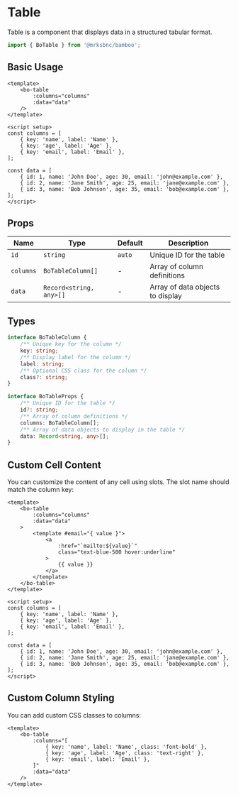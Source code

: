 <script setup>
import BoTable from '@/components/table/bo-table.vue';

const columns = [
	{ key: 'name', label: 'Name' },
	{ key: 'age', label: 'Age' },
	{ key: 'email', label: 'Email' },
];

const data = [
	{ id: 1, name: 'John Doe', age: 30, email: 'john@example.com' },
	{ id: 2, name: 'Jane Smith', age: 25, email: 'jane@example.com' },
	{ id: 3, name: 'Bob Johnson', age: 35, email: 'bob@example.com' },
];
</script>

# Table

Table is a component that displays data in a structured tabular format.

```js
import { BoTable } from '@mrksbnc/bamboo';
```

## Basic Usage

<bo-table :columns="columns" :data="data" />

```vue
<template>
	<bo-table
		:columns="columns"
		:data="data"
	/>
</template>

<script setup>
const columns = [
	{ key: 'name', label: 'Name' },
	{ key: 'age', label: 'Age' },
	{ key: 'email', label: 'Email' },
];

const data = [
	{ id: 1, name: 'John Doe', age: 30, email: 'john@example.com' },
	{ id: 2, name: 'Jane Smith', age: 25, email: 'jane@example.com' },
	{ id: 3, name: 'Bob Johnson', age: 35, email: 'bob@example.com' },
];
</script>
```

## Props

| Name      | Type                    | Default | Description                      |
| --------- | ----------------------- | ------- | -------------------------------- |
| `id`      | `string`                | `auto`  | Unique ID for the table          |
| `columns` | `BoTableColumn[]`       | -       | Array of column definitions      |
| `data`    | `Record<string, any>[]` | -       | Array of data objects to display |

## Types

```ts
interface BoTableColumn {
	/** Unique key for the column */
	key: string;
	/** Display label for the column */
	label: string;
	/** Optional CSS class for the column */
	class?: string;
}

interface BoTableProps {
	/** Unique ID for the table */
	id?: string;
	/** Array of column definitions */
	columns: BoTableColumn[];
	/** Array of data objects to display in the table */
	data: Record<string, any>[];
}
```

## Custom Cell Content

You can customize the content of any cell using slots. The slot name should match the column key:

<bo-table :columns="columns" :data="data">
	<template #email="{ value }">
		<a :href="`mailto:${value}`" class="text-blue-500 hover:underline">
			{{ value }}
		</a>
	</template>
</bo-table>

```vue
<template>
	<bo-table
		:columns="columns"
		:data="data"
	>
		<template #email="{ value }">
			<a
				:href="`mailto:${value}`"
				class="text-blue-500 hover:underline"
			>
				{{ value }}
			</a>
		</template>
	</bo-table>
</template>

<script setup>
const columns = [
	{ key: 'name', label: 'Name' },
	{ key: 'age', label: 'Age' },
	{ key: 'email', label: 'Email' },
];

const data = [
	{ id: 1, name: 'John Doe', age: 30, email: 'john@example.com' },
	{ id: 2, name: 'Jane Smith', age: 25, email: 'jane@example.com' },
	{ id: 3, name: 'Bob Johnson', age: 35, email: 'bob@example.com' },
];
</script>
```

## Custom Column Styling

You can add custom CSS classes to columns:

<bo-table
	:columns="[
		{ key: 'name', label: 'Name', class: 'font-bold' },
		{ key: 'age', label: 'Age', class: 'text-right' },
		{ key: 'email', label: 'Email' },
	]"
	:data="data"
/>

```vue
<template>
	<bo-table
		:columns="[
			{ key: 'name', label: 'Name', class: 'font-bold' },
			{ key: 'age', label: 'Age', class: 'text-right' },
			{ key: 'email', label: 'Email' },
		]"
		:data="data"
	/>
</template>
```
